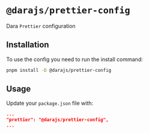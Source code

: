 # `@darajs/prettier-config`

Dara `Prettier` configuration

## Installation

To use the config you need to run the install command:

```bash
pnpm install -D @darajs/prettier-config
```

## Usage

Update your `package.json` file with:

```json
...
"prettier": "@darajs/prettier-config",
...
```
